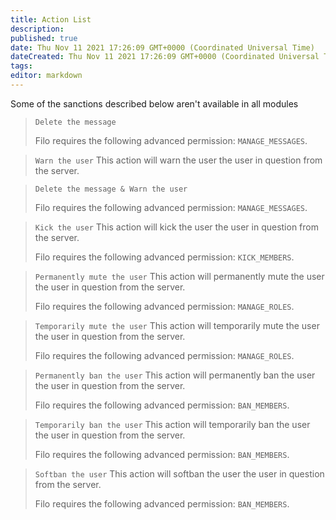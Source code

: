 ```yaml
---
title: Action List
description:
published: true
date: Thu Nov 11 2021 17:26:09 GMT+0000 (Coordinated Universal Time)
dateCreated: Thu Nov 11 2021 17:26:09 GMT+0000 (Coordinated Universal Time)
tags:
editor: markdown
---
```


Some of the sanctions described below aren't available in all modules

> `Delete the message`
>
> Filo requires the following advanced permission: ``MANAGE_MESSAGES``.

> `Warn the user`
> This action will warn the user the user in question from the server.

> `Delete the message & Warn the user`
>
> Filo requires the following advanced permission: ``MANAGE_MESSAGES``.

> `Kick the user`
> This action will kick the user the user in question from the server.
>
> Filo requires the following advanced permission: ``KICK_MEMBERS``.

> `Permanently mute the user`
> This action will permanently mute the user the user in question from the server.
>
> Filo requires the following advanced permission: ``MANAGE_ROLES``.

> `Temporarily mute the user`
> This action will temporarily mute the user the user in question from the server.
>
> Filo requires the following advanced permission: ``MANAGE_ROLES``.

> `Permanently ban the user`
> This action will permanently ban the user the user in question from the server.
>
> Filo requires the following advanced permission: ``BAN_MEMBERS``.

> `Temporarily ban the user`
> This action will temporarily ban the user the user in question from the server.
>
> Filo requires the following advanced permission: ``BAN_MEMBERS``.

> `Softban the user`
> This action will softban the user the user in question from the server.
>
> Filo requires the following advanced permission: ``BAN_MEMBERS``.